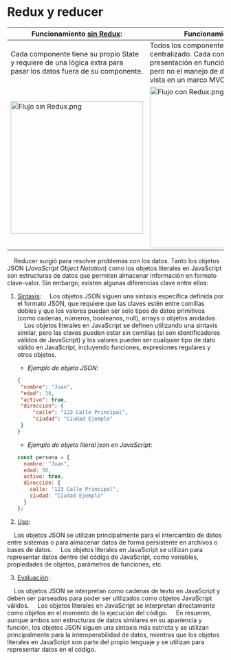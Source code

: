 # Redux y reducer

| Funcionamiento <u>sin Redux</u>:                                                                                                                                  | Funcionamiento <u>con Redux</u>:                                                                                                                                                                                   |
| ----------------------------------------------------------------------------------------------------------------------------------------------------------------- | ------------------------------------------------------------------------------------------------------------------------------------------------------------------------------------------------------------------ |
| Cada componente tiene su propio State y requiere de una lógica extra para pasar los datos fuera de su componente.                                                 | Todos los componentes se refieren al estado centralizado. Cada componente solo maneja su presentación en función de un estado específico, pero no el manejo de datos lógicos. (Similar a la vista en un marco MVC) |
| <img title="" src="file:///home/jaime/MyProjects/Documents/DAW/Reactjs/assets/Flujo%20sin%20Redux.png" alt="Flujo sin Redux.png" width="308" data-align="center"> | <img title="" src="file:///home/jaime/MyProjects/Documents/DAW/Reactjs/assets/Flujo%20con%20Redux.png" alt="Flujo con Redux.png" width="376" data-align="center">                                                  |

    Reducer surgió para resolver problemas con los datos. Tanto los objetos JSON (*JavaScript Object Notation*) como los objetos literales en JavaScript son estructuras de datos que permiten almacenar información en formato clave-valor. Sin embargo, existen algunas diferencias clave entre ellos:

1. <u>Sintaxis</u>:
       Los objetos JSON siguen una sintaxis específica definida por el formato JSON, que requiere que las claves estén entre comillas dobles y que los valores puedan ser solo tipos de datos primitivos (como cadenas, números, booleanos, null), arrays o objetos anidados.
       Los objetos literales en JavaScript se definen utilizando una sintaxis similar, pero las claves pueden estar sin comillas (si son identificadores válidos de JavaScript) y los valores pueden ser cualquier tipo de dato válido en JavaScript, incluyendo funciones, expresiones regulares y otros objetos.
   
   * *Ejemplo de objeto JSON*:
   
   ```json
   {
    "nombre": "Juan",
    "edad": 30,
    "activo": true,
    "dirección": {
        "calle": "123 Calle Principal",
        "ciudad": "Ciudad Ejemplo"
    }
   }
   ```
   
   * *Ejemplo de objeto literal json en JavaScript*:
   
   ```javascript
   const persona = {
     nombre: "Juan",
     edad: 30,
     activo: true,
     dirección: {
       calle: "123 Calle Principal",
       ciudad: "Ciudad Ejemplo"
     }
   };
   ```

2. <u>Uso</u>:

    Los objetos JSON se utilizan principalmente para el intercambio de datos entre sistemas o para almacenar datos de forma persistente en archivos o bases de datos.
    Los objetos literales en JavaScript se utilizan para representar datos dentro del código de JavaScript, como variables, propiedades de objetos, parámetros de funciones, etc.

3. <u>Evaluación</u>:

    Los objetos JSON se interpretan como cadenas de texto en JavaScript y deben ser parseados para poder ser utilizados como objetos JavaScript válidos.
    Los objetos literales en JavaScript se interpretan directamente como objetos en el momento de la ejecución del código.
    En resumen, aunque ambos son estructuras de datos similares en su apariencia y función, los objetos JSON siguen una sintaxis más estricta y se utilizan principalmente para la interoperabilidad de datos, mientras que los objetos literales en JavaScript son parte del propio lenguaje y se utilizan para representar datos en el código.

